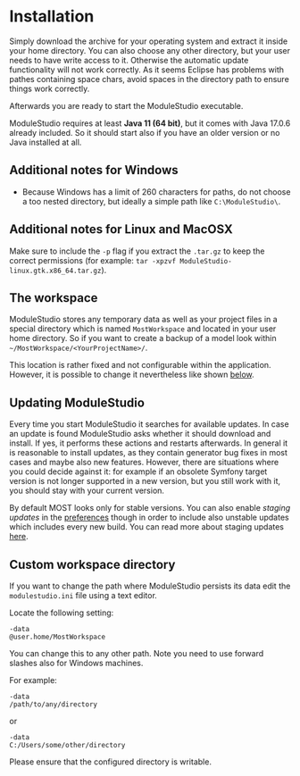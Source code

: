 # Installation

Simply download the archive for your operating system and extract it inside your home directory. You can also choose any other directory, but your user needs to have write access to it. Otherwise the automatic update functionality will not work correctly. As it seems Eclipse has problems with pathes containing space chars, avoid spaces in the directory path to ensure things work correctly.

Afterwards you are ready to start the ModuleStudio executable.

ModuleStudio requires at least **Java 11 (64 bit)**, but it comes with Java 17.0.6 already included. So it should start also if you have an older version or no Java installed at all.

## Additional notes for Windows

- Because Windows has a limit of 260 characters for paths, do not choose a too nested directory, but ideally a simple path like `C:\ModuleStudio\`.

## Additional notes for Linux and MacOSX

Make sure to include the `-p` flag if you extract the `.tar.gz` to keep the correct permissions (for example: `tar -xpzvf ModuleStudio-linux.gtk.x86_64.tar.gz`).

## The workspace

ModuleStudio stores any temporary data as well as your project files in a special directory which is named `MostWorkspace` and located in your user home directory. So if you want to create a backup of a model look within `~/MostWorkspace/<YourProjectName>/`.

This location is rather fixed and not configurable within the application. However, it is possible to change it nevertheless like shown [below](#custom-workspace-directory). 

## Updating ModuleStudio

Every time you start ModuleStudio it searches for available updates. In case an update is found ModuleStudio asks whether it should download and install. If yes, it performs these actions and restarts afterwards. In general it is reasonable to install updates, as they contain generator bug fixes in most cases and maybe also new features. However, there are situations where you could decide against it: for example if an obsolete Symfony target version is not longer supported in a new version, but you still work with it, you should stay with your current version.

By default MOST looks only for stable versions. You can also enable *staging updates* in the [preferences](38-Preferences.md#modulestudio-base-preferences) though in order to include also unstable updates which includes every new build. You can read more about staging updates [here](38-Preferences.md#modulestudio-base-preferences).

## Custom workspace directory

If you want to change the path where ModuleStudio persists its data edit the `modulestudio.ini` file using a text editor.

Locate the following setting:

```
-data
@user.home/MostWorkspace
```

You can change this to any other path. Note you need to use forward slashes also for Windows machines.

For example:

```
-data
/path/to/any/directory
```

or


```
-data
C:/Users/some/other/directory
```

Please ensure that the configured directory is writable.
